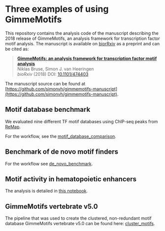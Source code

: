 # Three examples of using GimmeMotifs

This repository contains the analysis code of the manuscript describing the 2018 release of GimmeMotifs, an analysis framework for transcription factor motif analysis. The manuscript is available on [biorRxiv](TODO) as a preprint and can be cited as:

> [**GimmeMotifs: an analysis framework for transcription factor motif analysis**](TODO) <br>
Niklas Bruse, Simon J. van Heeringen<br>
_bioRxiv_ (2018) DOI: [10.1101/474403](https://doi.org/10.1101/474403)

The manuscript source can be found at [https://github.com/simonvh/gimmemotifs-manuscript](https://github.com/simonvh/gimmemotifs-manuscript).

## Motif database benchmark

We evaluated nine different TF motif databases using ChIP-seq peaks from [ReMap](http://pedagogix-tagc.univ-mrs.fr/remap/). 

For the workflow, see the [motif_database_comparison](motif_database_comparison).

## Benchmark of de novo motif finders

For the workflow see [de_novo_benchmark](de_novo_benchmark).

## Motif activity in hematopoietic enhancers

The analysis is detailed in [this
notebook](https://github.com/vanheeringen-lab/gimme-analysis/blob/master/hematopoietic_enhancers/maelstrom_hematopoietic_H3K27ac.ipynb).

## GimmeMotifs vertebrate v5.0

The pipeline that was used to create the clustered, non-redundant motif database GimmeMotifs vertebrate v5.0 can be found here: [cluster_motifs](cluster_motifs).
